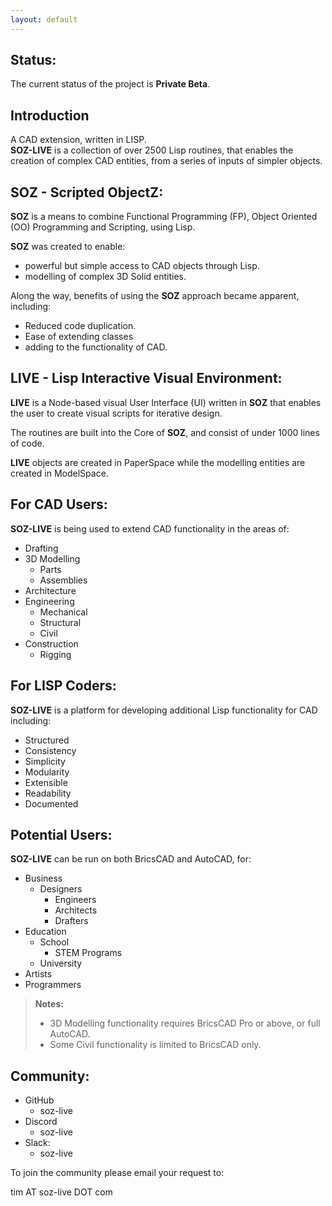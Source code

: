 ```yaml
---
layout: default
---
```


## Status:

The current status of the project is **Private Beta**.

## Introduction

A CAD extension, written in LISP.<br>
**SOZ-LIVE** is a collection of over 2500 Lisp routines, that enables the creation of complex CAD entities, from a series of inputs of simpler objects.

## SOZ - Scripted ObjectZ:

**SOZ** is a means to combine Functional Programming (FP), Object Oriented (OO) Programming and Scripting, using Lisp.

**SOZ** was created to enable:

- powerful but simple access to CAD objects through Lisp.
- modelling of complex 3D Solid entities.

Along the way, benefits of using the **SOZ** approach became apparent, including:

- Reduced code duplication.
- Ease of extending classes
- adding to the functionality of CAD.  


## LIVE - Lisp Interactive Visual Environment:

**LIVE** is a Node-based visual User Interface (UI) written in **SOZ** that enables the user to create visual scripts for iterative design.

The routines are built into the Core of **SOZ**, and consist of under 1000 lines of code.

**LIVE** objects are created in PaperSpace while the modelling entities are created in ModelSpace.

## For CAD Users:

**SOZ-LIVE** is being used to extend CAD functionality in the areas of:

- Drafting 
- 3D Modelling
  - Parts
  - Assemblies
- Architecture
- Engineering
  - Mechanical
  - Structural
  - Civil
- Construction
  - Rigging
  
## For LISP Coders:

**SOZ-LIVE** is a platform for developing additional Lisp functionality for CAD including:

- Structured
- Consistency
- Simplicity
- Modularity
- Extensible
- Readability
- Documented

## Potential Users:

**SOZ-LIVE** can be run on both BricsCAD and AutoCAD, for:

- Business
	- Designers
		- Engineers
		- Architects
		- Drafters
- Education
	- School
		- STEM Programs
	- University
- Artists
- Programmers

> **Notes:**<br>
> - 3D Modelling functionality requires BricsCAD Pro or above, or full AutoCAD.<br>
> - Some Civil functionality is limited to BricsCAD only.

## Community:

- GitHub
	- soz-live
- Discord
	- soz-live
- Slack:
	- soz-live
	
To join the community please email your request to:<br>  

tim AT soz-live DOT com
